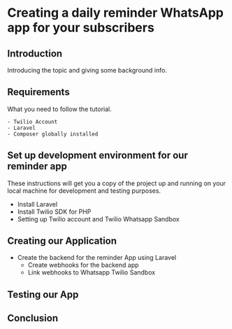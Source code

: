 # Creating a daily reminder WhatsApp app for your subscribers 

## Introduction

Introducing the topic and giving some background info.

## Requirements

What you need to follow the tutorial.

```
- Twilio Account
- Laravel
- Composer globally installed
```

## Set up development environment for our reminder app 
These instructions will get you a copy of the project up and running on your local machine for development and testing purposes. 
* Install Laravel
* Install Twilio SDK for PHP
* Setting up Twilio account and Twilio Whatsapp Sandbox

## Creating our Application
  * Create the backend for the reminder App using Laravel
	* Create webhooks for the backend app
	* Link webhooks to Whatsapp Twilio Sandbox

## Testing our App

## Conclusion

